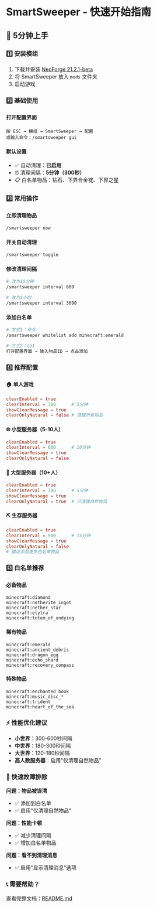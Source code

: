 # SmartSweeper - 快速开始指南

## 🚀 5分钟上手

### 1️⃣ 安装模组

1. 下载并安装 [NeoForge 21.2.1-beta](https://neoforged.net/)
2. 将 SmartSweeper 放入 `mods` 文件夹
3. 启动游戏

### 2️⃣ 基础使用

#### 打开配置界面
```
按 ESC → 模组 → SmartSweeper → 配置
或输入命令：/smartsweeper gui
```

#### 默认设置
- ✅ 自动清理：**已启用**
- ⏰ 清理间隔：**5分钟（300秒）**
- 📋 白名单物品：钻石、下界合金锭、下界之星

### 3️⃣ 常用操作

#### 立即清理物品
```bash
/smartsweeper now
```

#### 开关自动清理
```bash
/smartsweeper toggle
```

#### 修改清理间隔
```bash
# 改为10分钟
/smartsweeper interval 600

# 改为1小时
/smartsweeper interval 3600
```

#### 添加白名单
```bash
# 方式1：命令
/smartsweeper whitelist add minecraft:emerald

# 方式2：GUI
打开配置界面 → 输入物品ID → 点击添加
```

### 4️⃣ 推荐配置

#### 🏠 单人游戏
```toml
clearEnabled = true
clearInterval = 300      # 5分钟
showClearMessage = true
clearOnlyNatural = false # 清理所有物品
```

#### 🌐 小型服务器（5-10人）
```toml
clearEnabled = true
clearInterval = 600      # 10分钟
showClearMessage = true
clearOnlyNatural = false
```

#### 🏰 大型服务器（10+人）
```toml
clearEnabled = true
clearInterval = 300      # 5分钟
showClearMessage = true
clearOnlyNatural = true  # 只清理自然物品
```

#### ⛏️ 生存服务器
```toml
clearEnabled = true
clearInterval = 900      # 15分钟
showClearMessage = true
clearOnlyNatural = false
# 建议添加更多白名单物品
```

### 5️⃣ 白名单推荐

#### 必备物品
```
minecraft:diamond
minecraft:netherite_ingot
minecraft:nether_star
minecraft:elytra
minecraft:totem_of_undying
```

#### 稀有物品
```
minecraft:emerald
minecraft:ancient_debris
minecraft:dragon_egg
minecraft:echo_shard
minecraft:recovery_compass
```

#### 特殊物品
```
minecraft:enchanted_book
minecraft:music_disc_*
minecraft:trident
minecraft:heart_of_the_sea
```

### ⚡ 性能优化建议

- **小世界**：300-600秒间隔
- **中世界**：180-300秒间隔  
- **大世界**：120-180秒间隔
- **高人数服务器**：启用"仅清理自然物品"

### 🎯 快速故障排除

**问题：物品被误清**
- ✅ 添加到白名单
- ✅ 启用"仅清理自然物品"

**问题：性能卡顿**
- ✅ 减少清理间隔
- ✅ 增加白名单物品

**问题：看不到清理消息**
- ✅ 启用"显示清理消息"选项

### 📞 需要帮助？

查看完整文档：[README.md](README.md)

